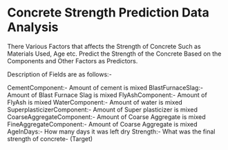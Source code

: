 # Concrete Strength Prediction Data Analysis

There Various Factors that affects the Strength of Concrete Such as Materials Used, Age etc.
Predict the Strength of the Concrete Based on the Components and Other Factors as Predictors.

Description of Fields are as follows:-

CementComponent:- Amount of cement is mixed
BlastFurnaceSlag:- Amount of Blast Furnace Slag is mixed
FlyAshComponent:- Amount of FlyAsh is mixed
WaterComponent:- Amount of water is mixed
SuperplasticizerComponent:- Amount of Super plasticizer is mixed
CoarseAggregateComponent:- Amount of Coarse Aggregate is mixed
FineAggregateComponent:- Amount of Coarse Aggregate is mixed
AgeInDays:- How many days it was left dry
Strength:- What was the final strength of concrete- (Target)

